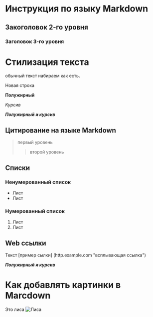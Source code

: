 # Инструкция по языку Markdown

## Закоголовок 2-го уровня
### Заголовок 3-го уровня

# Стилизация текста
обычный текст набираем как есть.

Новая строка

**Полужирный**

*Курсив*

***Полужирный и курсив***

## Цитирование на языке Markdown
> первый уровень
>> второй уровень

## Списки
### Ненумерованный список
* Лист
* Лист

### Нумерованный список
1. Лист
2. Лист

## Web ссылки
Текст [пример сылки] (http.example.com "всплывающая ссылка") 

***Полужирный и курсив***

# Как добавлять картинки в Marcdown
Это лиса
![Лиса](Foxes.jpg)